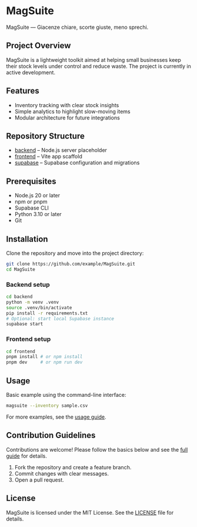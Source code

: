 # MagSuite

MagSuite — Giacenze chiare, scorte giuste, meno sprechi.

## Project Overview

MagSuite is a lightweight toolkit aimed at helping small businesses keep their stock levels under control and reduce waste. The project is currently in active development.

## Features

- Inventory tracking with clear stock insights
- Simple analytics to highlight slow-moving items
- Modular architecture for future integrations

## Repository Structure

- [backend](backend/) – Node.js server placeholder
- [frontend](frontend/) – Vite app scaffold
- [supabase](supabase/) – Supabase configuration and migrations

## Prerequisites

- Node.js 20 or later
- npm or pnpm
- Supabase CLI
- Python 3.10 or later
- Git

## Installation

Clone the repository and move into the project directory:

```bash
git clone https://github.com/example/MagSuite.git
cd MagSuite
```

### Backend setup

```bash
cd backend
python -m venv .venv
source .venv/bin/activate
pip install -r requirements.txt
# Optional: start local Supabase instance
supabase start
```

### Frontend setup

```bash
cd frontend
pnpm install # or npm install
pnpm dev     # or npm run dev
```

## Usage

Basic example using the command-line interface:

```bash
magsuite --inventory sample.csv
```

For more examples, see the [usage guide](docs/usage.md).

## Contribution Guidelines

Contributions are welcome! Please follow the basics below and see the [full guide](docs/contributing.md) for details.

1. Fork the repository and create a feature branch.
2. Commit changes with clear messages.
3. Open a pull request.

## License

MagSuite is licensed under the MIT License. See the [LICENSE](LICENSE) file for details.

